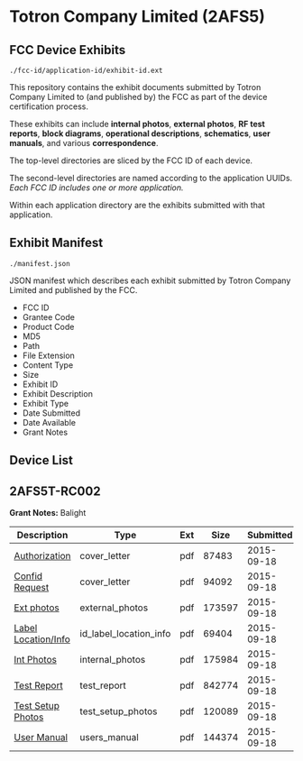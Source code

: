 # Totron Company Limited (2AFS5)
## FCC Device Exhibits

```
./fcc-id/application-id/exhibit-id.ext
```

This repository contains the exhibit documents submitted by Totron Company Limited to (and published by) the FCC as part of the device certification process.

These exhibits can include **internal photos**, **external photos**, **RF test reports**, **block diagrams**, **operational descriptions**, **schematics**, **user manuals**, and various **correspondence**.

The top-level directories are sliced by the FCC ID of each device.

The second-level directories are named according to the application UUIDs. *Each FCC ID includes one or more application.*

Within each application directory are the exhibits submitted with that application. 

## Exhibit Manifest

```
./manifest.json
```

JSON manifest which describes each exhibit submitted by Totron Company Limited and published by the FCC.

- FCC ID
- Grantee Code
- Product Code
- MD5
- Path
- File Extension
- Content Type
- Size
- Exhibit ID
- Exhibit Description
- Exhibit Type
- Date Submitted
- Date Available
- Grant Notes

## Device List
## 2AFS5T-RC002
**Grant Notes:** Balight

| Description | Type | Ext | Size | Submitted | Available |
| ----------- | ---- | --- | ---- | --------- | --------- |
| [Authorization](2AFS5T-RC002/2c8e313f96c25eccb0b100e6a0a0debc/2754325.pdf) | cover_letter | pdf | 87483 | 2015-09-18 | 2015-09-18 |
| [Confid Request](2AFS5T-RC002/2c8e313f96c25eccb0b100e6a0a0debc/2754326.pdf) | cover_letter | pdf | 94092 | 2015-09-18 | 2015-09-18 |
| [Ext photos](2AFS5T-RC002/2c8e313f96c25eccb0b100e6a0a0debc/2754327.pdf) | external_photos | pdf | 173597 | 2015-09-18 | 2015-09-18 |
| [Label Location/Info](2AFS5T-RC002/2c8e313f96c25eccb0b100e6a0a0debc/2754329.pdf) | id_label_location_info | pdf | 69404 | 2015-09-18 | 2015-09-18 |
| [Int Photos](2AFS5T-RC002/2c8e313f96c25eccb0b100e6a0a0debc/2754328.pdf) | internal_photos | pdf | 175984 | 2015-09-18 | 2015-09-18 |
| [Test Report](2AFS5T-RC002/2c8e313f96c25eccb0b100e6a0a0debc/2754332.pdf) | test_report | pdf | 842774 | 2015-09-18 | 2015-09-18 |
| [Test Setup Photos](2AFS5T-RC002/2c8e313f96c25eccb0b100e6a0a0debc/2754330.pdf) | test_setup_photos | pdf | 120089 | 2015-09-18 | 2015-09-18 |
| [User Manual](2AFS5T-RC002/2c8e313f96c25eccb0b100e6a0a0debc/2754331.pdf) | users_manual | pdf | 144374 | 2015-09-18 | 2015-09-18 |
